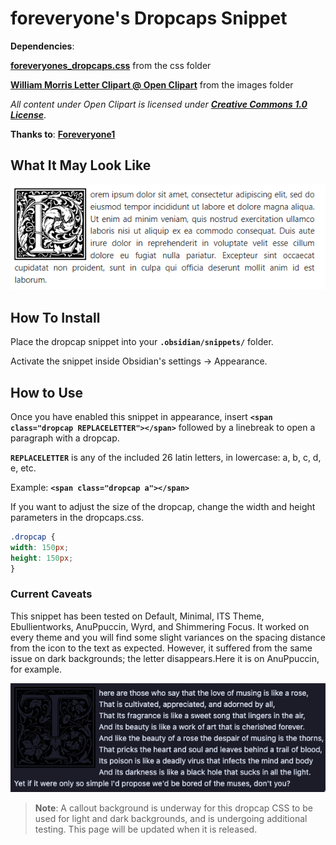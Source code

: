# foreveryone's Dropcaps Snippet

__Dependencies__:

[**foreveryones_dropcaps.css**](css/foreveryones_dropcaps.css) from the css folder

[**William Morris Letter Clipart @ Open Clipart**](https://openclipart.org/search/?query=William+Morris) from the images folder

*All content under Open Clipart is licensed under* [***Creative Commons 1.0 License***](https://creativecommons.org/publicdomain/zero/1.0/).

__Thanks to__: [**Foreveryone1**](https://github.com/foreveryone1)

## What It May Look Like

![lorem_ipsum](images/foreveryones_lorem_ipsum.png)

## How To Install

Place the dropcap snippet into your __`.obsidian/snippets/`__ folder.

Activate the snippet inside Obsidian's settings -> Appearance.

## How to Use

Once you have enabled this snippet in appearance, insert __`<span class="dropcap REPLACELETTER"></span>`__ followed by a linebreak to open a paragraph with a dropcap.

__`REPLACELETTER`__ is any of the included 26 latin letters, in lowercase: a, b, c, d, e, etc.

Example: __`<span class="dropcap a"></span>`__

If you want to adjust the size of the dropcap, change the width and height parameters in the dropcaps.css.

```css
.dropcap {
width: 150px;
height: 150px;
}
```

### Current Caveats

This snippet has been tested on Default, Minimal, ITS Theme, Ebullientworks, AnuPpuccin, Wyrd, and Shimmering Focus. It worked on every theme and you will find some slight variances on the spacing distance from the icon to the text as expected. However, it suffered from the same issue on dark backgrounds; the letter disappears.Here it is on AnuPpuccin, for example.

![sigrunixia_dropcap_darktest1](images/sigrunixia_dropcap_darktest1.png)


> **Note**: A callout background is underway for this dropcap CSS to be used for light and dark backgrounds, and is undergoing additional testing. This page will be updated when it is released.
